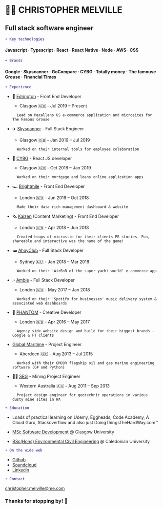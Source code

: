 # 👨‍💻 CHRISTOPHER MELVILLE 

## Full stack software engineer

```diff
+ Key technologies 
```

 #### Javascript · Typescript · React · React Native · Node · AWS · CSS


```diff
+ Brands
```

 #### Google · Skyscanner · GoCompare · CYBG · Totally money · The famouse Grouse · Financial Times

```diff
+ Experience
```

* 🥃 [Edrington](https://www.edrington.com/) - Front End Developer 
  * Glasgow 🇬🇧󠁧󠁢󠁳󠁣󠁴󠁿󠁧󠁢󠁳󠁣󠁴󠁿 - Jul 2019 – Present


  ```
    Lead on Macallans US e-commerce application and microsites for The Famous Grouse
  ```

* ✈️ [Skyscanner](https://www.skyscanner.net/) - Full Stack Engineer 
  * Glasgow 🇬🇧󠁧󠁢󠁳󠁣󠁴󠁿 - Jan 2019 – Jul 2019
  
  ```
    Worked on their internal tools for employee colaboration
  ```

* 🏦 [CYBG](https://www.cybg.com/) - React JS developer 
  *  Glasgow 🇬🇧󠁧󠁢󠁳󠁣󠁴󠁿 - Oct 2018 – Jan 2019
  
  ```
    Worked on their mortgage and loans online application apps 
  ```

* 🏎️ [Brightmile](https://www.brightmile.io/) - Front End Developer 
  * London 🇬🇧󠁧󠁢󠁥󠁮󠁧󠁿󠁧󠁢󠁳󠁣󠁴󠁿 - Jun 2018 – Oct 2018
  
  ```
    Made their data rich management dashboard & website
  ```

* 🗞️ [Kaizen](https://www.kaizen.co.uk/) (Content Marketing) - Front End Developer 
  * London 🇬🇧 - Apr 2018 – Jun 2018
  
  ```
    Created heaps of microsite for their clients PR stories. Fun, shareable and interactive was the name of the game!
  ```

* 🛥️ [AhoyClub](https://ahoyclub.com/) - Full Stack Developer 
  * Sydney 🇦🇺 - Jan 2018 – Mar 2018
  
  ```
    Worked on their 'AirBnB of the super yacht world' e-commerce app
  ```

* 🎶 [Ambie](https://www.ambie.fm/) - Full Stack Developer
  * London 🇬🇧 - May 2017 – Jan 2018
  
  ```
    Worked on their 'Spotify for businesses' music delivery system & associated web dashboards
  ```

* 👻 [PHANTOM](https://phantom.land/work/) - Creative Developer 
  * London 🇬🇧 - Apr 2016 – May 2017
  
  ```
    Agency side website design and build for their biggest brands - Google & FT clients
  ```

* [Global Maritime](https://www.globalmaritime.com/) - Project Engineer 
  * Aberdeen 🇬🇧 - Aug 2013 – Jul 2015

  ```
    Worked with their GMOOR flagship oil and gas marine engineering software (C# and Python)
  ```

* 👷‍♂️ [SRG](https://www.srgglobal.com.au/) - Mining Project Engineer
  * Western Australia 🇦🇺 - Aug 2011 – Sep 2013
    
   ```
     Project design engineer for geotechnic operations in various dusty mine sites in WA
   ```

``` diff
+ Education
```

* Loads of practical learning on Udemy, Eggheads, Code Academy, A Cloud Guru, Stackoverflow and also just DoingThingsTheHardWay.com™

* [MSc Software Development](https://www.gla.ac.uk/postgraduate/taught/softwareengineeringmsc/) @ Glasgow University

* [BSc(Hons) Environmental Civil Engineering](https://www.gcu.ac.uk/study/courses/details/index.php/P00237) @ Caledonian University


``` diff
+ On the wide web
```

* [Github](https://github.com/moaiii)
* [Soundcloud](https://soundcloud.com/moai_music)
* [Linkedin](https://www.linkedin.com/in/moaiii/)


``` diff
+ Contact
```
<christopher.melville@me.com>


### Thanks for stopping by! 👋
